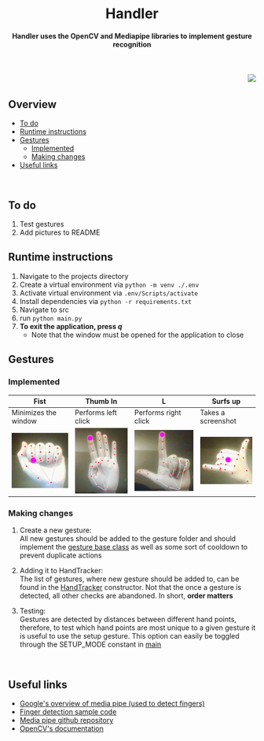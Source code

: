 <div align=center>

# Handler

#### Handler uses the OpenCV and Mediapipe libraries to implement gesture recognition


<br>
<br>

<div align="right">
<img src='res/' width="500"/>
</div>
</div>

## Overview
- [To do](#to-do)
- [Runtime instructions](#runtime-instructions)
- [Gestures](#gestures)
    - [Implemented](#implemented)
    - [Making changes](#making-changes)  
- [Useful links](#useful-links)

<br>

## To do
1. Test gestures
2. Add pictures to README


## Runtime instructions
1. Navigate to the projects directory
2. Create a virtual environment via ```python -m venv ./.env```
3. Activate virtual environment via ```.env/Scripts/activate```
4. Install dependencies via ```python -r requirements.txt```
5. Navigate to src
6. run ```python main.py```
7. **To exit the application, press *q***
    - Note that the window must be opened for the application to close

## Gestures
### Implemented

|Fist|Thumb In|L|Surfs up|
|-|-|-|-|
|Minimizes the window|Performs left click|Performs right click|Takes a screenshot|
<img src='res/fist.PNG'/> | <img src='res/thumbIn.PNG'/> | <img src='res/L.PNG'/> | <img src='res/surfsUp.PNG'/>

### Making changes
1. Create a new gesture:  
All new gestures should be added to the gesture folder and should implement the [gesture base class]() as well as some sort of cooldown to prevent duplicate actions

2. Adding it to HandTracker:  
The list of gestures, where new gesture should be added to, can be found in the [HandTracker]() constructor. Not that the once a gesture is detected, all other checks are abandoned. In short, **order matters**

3. Testing:  
Gestures are detected by distances between different hand points, therefore, to test which hand points are most unique to a given gesture it is useful to use the setup gesture. This option can easily be toggled through the SETUP_MODE constant  in [main]()

<br>

## Useful links
- [Google's overview of media pipe (used to detect fingers)](https://developers.google.com/mediapipe/solutions/vision/hand_landmarker)
- [Finger detection sample code](https://mediapipe.readthedocs.io/en/latest/solutions/hands.html)
- [Media pipe github repository](https://github.com/google/mediapipe/blob/master/mediapipe/python/solutions/hands.py)
- [OpenCV's documentation](https://docs.opencv.org/3.4/d2/d75/namespacecv.html)
